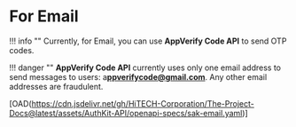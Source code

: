 # For Email

!!! info ""
    Currently, for Email, you can use **AppVerify Code API** to send OTP codes.

!!! danger ""
    **AppVerify Code API** currently uses only one email address to send messages to users: a**ppverifycode@gmail.com**. Any other email addresses are fraudulent.

[OAD(https://cdn.jsdelivr.net/gh/HiTECH-Corporation/The-Project-Docs@latest/assets/AuthKit-API/openapi-specs/sak-email.yaml)]

